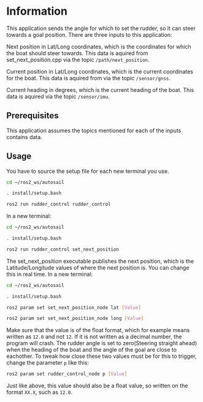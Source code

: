 # Information

This application sends the angle for which to set the rudder, so it can steer towards a goal position. There are three inputs to this application:

Next position in Lat/Long coordinates, which is the coordinates for which the boat should steer towards. This data is aquired from set_next_position.cpp via the topic `/path/next_position`.

Current position in Lat/Long coordinates, which is the current coordinates for the boat. This data is aquired from via the topic `/sensor/gnss`.

Current heading in degrees, which is the current heading of the boat. This data is aquired via the topic `/sensor/imu`.

## Prerequisites

This application assumes the topics mentioned for each of the inputs contains data.

## Usage

You have to source the setup file for each new terminal you use.

```bash
cd ~/ros2_ws/autosail

. install/setup.bash

ros2 run rudder_control rudder_control
```
In a new terminal:

```bash
cd ~/ros2_ws/autosail

. install/setup.bash

ros2 run rudder_control set_next_position
```
The set_next_position executable publishes the next position, which is the Latitude/Longitude values of where the next position is. You can change this in real time. In a new terminal:

```bash
cd ~/ros2_ws/autosail

. install/setup.bash

ros2 param set set_next_position_node lat [Value]

ros2 param set set_next_position_node long [Value]

```
Make sure that the value is of the float format, which for example means written as `12.0` and not `12`. If it is not written as a decimal number, the program will crash. The rudder angle is set to zero(Steering straight ahead) when the heading of the boat and the angle of the goal are close to eachother. To tweak how close these two values must be for this to trigger, change the parameter `p` like this:
```bash
ros2 param set rudder_control_node p [Value]
```
Just like above, this value should also be a float value, so written on the format `XX.X`, such as `12.0`.

